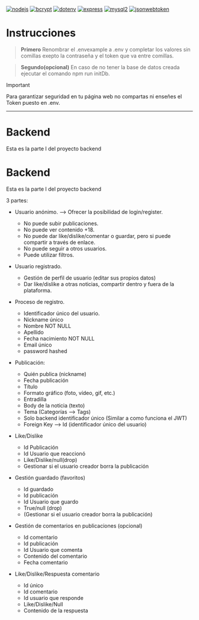 [![nodejs](https://img.shields.io/badge/Node.js-V20.10.0-green)](https://nodejs.org/en)
[![bcrypt](https://img.shields.io/badge/bcrypt-V5.1.1-blue)](https://www.npmjs.com/package/bcrypt)
[![dotenv](https://img.shields.io/badge/dotenv-V16.3.1-red)](https://www.npmjs.com/package/dotenv)
[![express](https://img.shields.io/badge/express-V4.18.2-olive)](https://www.npmjs.com/package/express)
[![mysql2](https://img.shields.io/badge/mysql2-V3.6.5-aqua)](https://www.npmjs.com/package/mysql2)
[![jsonwebtoken](https://img.shields.io/badge/jsonwebtoken-V9.0.2-silver)](https://www.npmjs.com/package/jsonwebtoken)

# Instrucciones
> **Primero**
> Renombrar el .envexample a .env y completar los valores sin comillas exepto la contraseña y el token que va entre comillas.

> **Segundo(opcional)**
> En caso de no tener la base de datos creada ejecutar el comando npm run initDb.

> [!IMPORTANT]  
> Para garantizar seguridad en tu página web no compartas ni enseñes el Token puesto en .env.
---

# Backend

Esta es la parte I del proyecto backend

# Backend

Esta es la parte I del proyecto backend

3 partes:

- Usuario anónimo. --> Ofrecer la posibilidad de login/register.

  - No puede subir publicaciones.
  - No puede ver contenido +18.
  - No puede dar like/dislike/comentar o guardar, pero si puede compartir a través de enlace.
  - No puede seguir a otros usuarios.
  - Puede utilizar filtros.

- Usuario registrado.

  - Gestión de perfil de usuario (editar sus propios datos)
  - Dar like/dislike a otras noticias, compartir dentro y fuera de la plataforma.

- Proceso de registro.

  - Identificador único del usuario.
  - Nickname único
  - Nombre NOT NULL
  - Apellido
  - Fecha nacimiento NOT NULL
  - Email único
  - password hashed

- Publicación:

  - Quién publica (nickname)
  - Fecha publicación
  - Título
  - Formato gráfico (foto, vídeo, gif, etc.)
  - Entradilla
  - Body de la noticia (texto)
  - Tema (Categorías --> Tags)
  - Solo backend identificador único (Similar a como funciona el JWT)
  - Foreign Key --> Id (identificador único del usuario)

- Like/Dislike

  - Id Publicación
  - Id Usuario que reaccionó
  - Like/Dislike/null(drop)
  - Gestionar si el usuario creador borra la publicación

- Gestión guardado (favoritos)

  - Id guardado
  - Id publicación
  - Id Usuario que guardo
  - True/null (drop)
  - (Gestionar si el usuario creador borra la publicación)

- Gestión de comentarios en publicaciones (opcional)

  - Id comentario
  - Id publicación
  - Id Usuario que comenta
  - Contenido del comentario
  - Fecha comentario

- Like/Dislike/Respuesta comentario
  - Id único
  - Id comentario
  - Id usuario que responde
  - Like/Dislike/Null
  - Contenido de la respuesta
